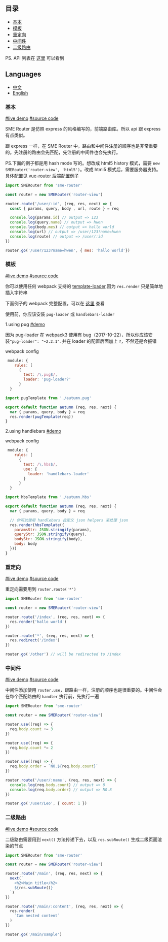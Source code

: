 ## 目录

- [基本](#基本)
- [模板](#模板)
- [重定向](#重定向)
- [中间件](#中间件)
- [二级路由](#二级路由)

PS. API 列表在 [这里](https://github.com/SME-FE/sme-router/blob/master/docs/api.md) 可以看到

## Languages

- [中文](https://github.com/SME-FE/sme-router/blob/master/docs/document.zh.md)
- [English](https://github.com/SME-FE/sme-router/blob/master/docs/document.md)

### 基本

[#live demo](https://sme-fe.github.io/sme-router/#/spring/1945?month=10&day=24) [#source code](https://github.com/SME-FE/sme-router/blob/master/example/pages/spring/index.js)

SME Router 是仿照 express 的风格编写的，前端路由库。所以 api 跟 express 有点类似。

跟 express 一样，在 SME Router 中，路由和中间件注册的顺序也是非常重要的。先注册的路由会先匹配，先注册的中间件也会先执行。

PS.下面的例子都是用 hash mode 写的。想改成 html5 history 模式，需要 `new SMERouter('router-view', 'html5')`。改成 html5 模式后，需要服务器支持。具体配置见 [vue-router 后端配置例子](https://router.vuejs.org/zh-cn/essentials/history-mode.html)

```js
import SMERouter from 'sme-router'

const router = new SMERouter('router-view')

router.route('/user/:id', (req, res, next) => {
  const { params, query, body , url, route } = req

  console.log(params.id) // output => 123
  console.log(query.name) // output => hwen
  console.log(body.mes) // output => hallo world
  console.log(url) // output => /user/123?name=hwen
  console.log(route) // output => /user/:id
})

router.go('/user/123?name=hwen', { mes: 'hallo world'})

```

### 模板

[#live demo](https://sme-fe.github.io/sme-router/#/autumn/1918?month=11&day=12) [#source code](https://github.com/SME-FE/sme-router/blob/master/example/pages/autumn/index.js)

你可以使用任何 webpack 支持的 [template-loader](https://doc.webpack-china.org/loaders/#-templating-),因为 `res.render` 只是简单地插入字符串

下面例子的 webpack 完整配置，可以在 [这里](https://github.com/SME-FE/sme-router/blob/master/build/webpack.example.config.js) 查看

使用前，你应该安装 `pug-loader` 或 `handlebars-loader`

1.using pug [#demo](https://sme-fe.github.io/sme-router/#/autumn/1918?month=11&day=12&type=pug)

因为 pug-loader 在 webpack3 使用有 bug（2017-10-22），所以你应该安装`"pug-loader": "~2.2.1"`.
并在 loader 的配置后面加上 `?`，不然还是会报错

webpack config

```js
 module: {
    rules: [
      {
        test: /\.pug$/,
        loader: 'pug-loader?'
      }
  }
```

```js
import pugTemplate from './autumn.pug'

export default function autumn (req, res, next) {
  var { params, query, body } = req
  res.render(pugTemplate(req))
}
```

2.using handlebars [#demo](https://sme-fe.github.io/sme-router/#/autumn/1918?month=11&day=12&type=hbs)

webpack config

```js
 module: {
    rules: [
      {
        test: /\.hbs$/,
        use: {
          loader: 'handlebars-loader'
        }
      }
  }
```

```js
import hbsTemplate from './autumn.hbs'

export default function autumn (req, res, next) {
  var { params, query, body } = req

  // 你可以使用 handlebars 自定义 json helpers 来处理 json
  res.render(hbsTemplate({
    paramsStr: JSON.stringify(params),
    queryStr: JSON.stringify(query),
    bodyStr: JSON.stringify(body),
    body: body
  }))
}
```

### 重定向

[#live demo](https://sme-fe.github.io/sme-router/#/spring/1945?month=10&day=24) [#source code](https://github.com/SME-FE/sme-router/blob/master/example/index.js#L19)

重定向需要用到 `router.route('*')`

```js
import SMERouter from 'sme-router'

const router = new SMERouter('router-view')

router.route('/index', (req, res, next) => {
  res.render('hallo world')
})

router.route('*', (req, res, next) => {
  res.redirect('/index')
})

router.go('/other') // will be redirected to /index
```

### 中间件

[#live demo](https://sme-fe.github.io/sme-router/#/spring/1945?month=10&day=24) [#source code](https://github.com/SME-FE/sme-router/blob/master/example/index.js#L24)

中间件添加使用 `router.use`，跟路由一样，注册的顺序也是很重要的。中间件会在每个匹配路由的 `handler` 执行前，先执行一遍

```js
import SMERouter from 'sme-router'

const router = new SMERouter('router-view')

router.use((req) => {
  req.body.count += 3
})

router.use((req) => {
  req.body.count *= 2
})

router.use((req) => {
  req.body.order = `NO.${req.body.count}`
})

router.route('/user/:name', (req, res, next) => {
  console.log(req.body.count) // output => 8
  console.log(req.body.order) // output => NO.8
})

router.go('/user/Leo', { count: 1 })
```

### 二级路由

[#live demo](https://sme-fe.github.io/sme-router/#/summer/1914?month=07&day=30) [#source code](https://github.com/SME-FE/sme-router/blob/master/example/pages/summer/index.js#L5)

二级路由需要用到 `next()` 方法传递下去，以及 `res.subRoute()` 生成二级页面渲染的节点

```js
import SMERouter from 'sme-router'

const router = new SMERouter('router-view')

router.route('/main', (req, res, next) => {
  next(`
    <h2>Main title</h2>
    ${res.subRoute()}
  `)
})

router.route('/main/:content', (req, res, next) => {
  res.render(
    `Iam nested content`
  )
})

router.go('/main/sample')
```
